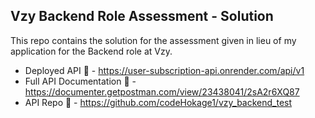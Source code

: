 ## Vzy Backend Role Assessment - Solution

This repo contains the solution for the assessment given in lieu of my application for the Backend role at Vzy.

- Deployed API :link: - https://user-subscription-api.onrender.com/api/v1
- Full API Documentation :link: - https://documenter.getpostman.com/view/23438041/2sA2r6XQ87
- API Repo :link: - https://github.com/codeHokage1/vzy_backend_test